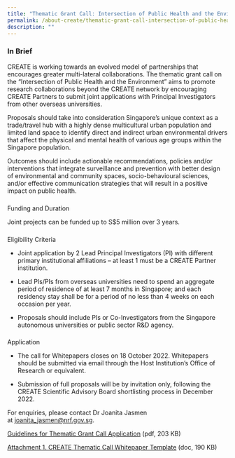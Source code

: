 ```yaml
---
title: "Thematic Grant Call: Intersection of Public Health and the Environment"
permalink: /about-create/thematic-grant-call-intersection-of-public-health-and-the-environment/
description: ""
---
```

### In Brief

  
CREATE is working towards an evolved model of partnerships that encourages greater multi-lateral collaborations. The thematic grant call on the “Intersection of Public Health and the Environment” aims to promote research collaborations beyond the CREATE network by encouraging CREATE Partners to submit joint applications with Principal Investigators from other overseas universities.  
  
Proposals should take into consideration Singapore’s unique context as a trade/travel hub with a highly dense multicultural urban population and limited land space to identify direct and indirect urban environmental drivers that affect the physical and mental health of various age groups within the Singapore population.  
  
Outcomes should include actionable recommendations, policies and/or interventions that integrate surveillance and prevention with better design of environmental and community spaces, socio-behavioural sciences, and/or effective communication strategies that will result in a positive impact on public health.  
  

###   
Funding and Duration

  
Joint projects can be funded up to S$5 million over 3 years.  

###   
  
Eligibility Criteria

  
*   Joint application by 2 Lead Principal Investigators (PI) with different primary institutional affiliations – at least 1 must be a CREATE Partner institution.
  
*   Lead PIs/PIs from overseas universities need to spend an aggregate period of residence of at least 7 months in Singapore; and each residency stay shall be for a period of no less than 4 weeks on each occasion per year.
  
*   Proposals should include PIs or Co-Investigators from the Singapore autonomous universities or public sector R&D agency.

###   
  
Application

  

*   The call for Whitepapers closes on 18 October 2022. Whitepapers should be submitted via email through the Host Institution’s Office of Research or equivalent.
  
*   Submission of full proposals will be by invitation only, following the CREATE Scientific Advisory Board shortlisting process in December 2022.
  

  
For enquiries, please contact Dr Joanita Jasmen at [joanita\_jasmen@nrf.gov.sg](mailto:%20joanita_jasmen@nrf.gov.sg).  
  

[Guidelines for Thematic Grant Call Application](https://www.create.edu.sg/docs/default-source/default-document-library/guidelines-for-thematic-grant-call-application.pdf?sfvrsn=db9a5419_2) (pdf, 203 KB)

[Attachment 1. CREATE Thematic Call Whitepaper Template](https://www.create.edu.sg/docs/default-source/default-document-library/attachment-1-create-thematic-call-whitepaper-template.doc?sfvrsn=294c8e48_2) (doc, 190 KB)